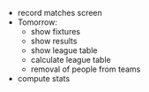 - record matches screen
- Tomorrow:
	- show fixtures
	- show results 
	- show league table
	- calculate league table
	- removal of people from teams
- compute stats